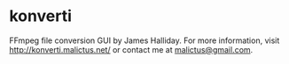 konverti
========

FFmpeg file conversion GUI by James Halliday. For more information, visit http://konverti.malictus.net/ or contact me at malictus@gmail.com.
